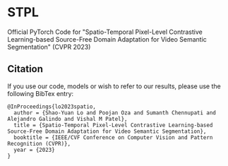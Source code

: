 # STPL
Official PyTorch Code for "Spatio-Temporal Pixel-Level Contrastive Learning-based Source-Free Domain Adaptation for Video Semantic Segmentation" (CVPR 2023)

## Citation
If you use our code, models or wish to refer to our results, please use the following BibTex entry:
```
@InProceedings{lo2023spatio,
  author = {Shao-Yuan Lo and Poojan Oza and Sumanth Chennupati and Alejandro Galindo and Vishal M Patel},
  title = {Spatio-Temporal Pixel-Level Contrastive Learning-based Source-Free Domain Adaptation for Video Semantic Segmentation},
  booktitle = {IEEE/CVF Conference on Computer Vision and Pattern Recognition (CVPR)},
  year = {2023}
}
```
